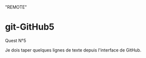 "REMOTE"
# git-GitHub5
Quest N°5

Je dois taper quelques
lignes de texte depuis
l'interface de GitHub.

